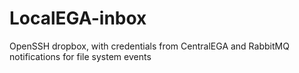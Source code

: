 # LocalEGA-inbox
OpenSSH dropbox, with credentials from CentralEGA and RabbitMQ notifications for file system events
